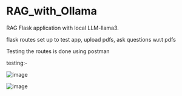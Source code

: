 # RAG_with_Ollama

RAG Flask application with local LLM-llama3. 

flask routes set up to test app, upload pdfs, ask questions w.r.t pdfs

Testing the routes is done using postman 


testing:- 

![image](https://github.com/user-attachments/assets/6a6f5b51-c188-43fd-bbd4-0d402eeec005)

![image](https://github.com/user-attachments/assets/393e6d30-7ef9-413c-a311-cad4aaff3559)

